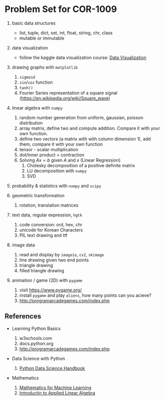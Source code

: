 # Problem Set for COR-1009

1. basic data structures
    - list, tuple, dict, set, int, float, string, chr, class
    - mutable or immutable
    
1. data visualization
    - follow the kaggle data visualization course: [Data Visualization](https://www.kaggle.com/learn/data-visualization)
    
1. drawing graphs with `matplotlib`
    1. `sigmoid`
    1. `sin`/`cos` function
    1. `tanh()`
    1. Fourier Series representation of a square signal (https://en.wikipedia.org/wiki/Square_wave)
    
1. linear algebra with `numpy`
    1. random number generation from uniform, gaussian, poisson distribution
    1. array matrix, define two and compute addition. Compare it with your own function.
    1. define two vectors (a matrix with with column dimension 1), add them, compare it with your own function
    1. tensor - scalar multiplication
    1. dot/inner product = contraction 
    1. Solving $A x = b$ given $A$ and $x$ (Linear Regression)
        1. Cholesky decomposition of a positive definite matrix
        1. LU decomposition with `numpy`
        1. SVD

1. probability & statistics with `numpy` and `scipy`

1. geometric transformation
    1. rotation, translation matrices
    
1. text data, regular expression, `hgtk`
    1. code conversion: ord, hex, chr
    1. unicode for Korean Characters
    1. PIL text drawing and ttf
    
1. image data
    1. read and display by `imageio`, `cv2`, `skimage`
    1. line drawing given two end points
    1. triangle drawing
    1. filled triangle drawing

1. animation / game (2D) with `pygame` 
    1. visit https://www.pygame.org/
    1. install `pygame` and play `aliens`, how many points can you acieve?
    1. http://programarcadegames.com/index.php

## References
*  Learning Python Basics
    1. w3schools.com
    1. docs.python.org
    1. http://programarcadegames.com/index.php

* Data Science with Python
    1. [Python Data Science Handbook](https://jakevdp.github.io/PythonDataScienceHandbook/)

* Mathematics
    1. [Mathematics for Machine Learning](https://mml-book.github.io/)
    1. [Introductin to Applied Linear Algebra](http://vmls-book.stanford.edu/)
